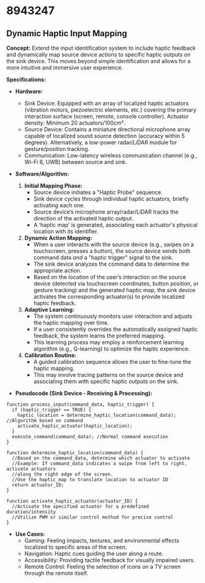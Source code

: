 # 8943247

## Dynamic Haptic Input Mapping

**Concept:** Extend the input identification system to include haptic feedback and dynamically map source device actions to specific haptic outputs on the sink device. This moves beyond simple identification and allows for a more intuitive and immersive user experience.

**Specifications:**

*   **Hardware:**
    *   Sink Device: Equipped with an array of localized haptic actuators (vibration motors, piezoelectric elements, etc.) covering the primary interaction surface (screen, remote, console controller).  Actuator density: Minimum 20 actuators/100cm².
    *   Source Device:  Contains a miniature directional microphone array capable of localized sound source detection (accuracy within 5 degrees).  Alternatively, a low-power radar/LiDAR module for gesture/position tracking.
    *   Communication: Low-latency wireless communication channel (e.g., Wi-Fi 6, UWB) between source and sink.

*   **Software/Algorithm:**
    1.  **Initial Mapping Phase:**
        *   Source device initiates a "Haptic Probe" sequence.
        *   Sink device cycles through individual haptic actuators, briefly activating each one.
        *   Source device’s microphone array/radar/LiDAR tracks the direction of the activated haptic output.
        *   A ‘haptic map’ is generated, associating each actuator's physical location with its identifier.
    2.  **Dynamic Action Mapping:**
        *   When a user interacts with the source device (e.g., swipes on a touchscreen, presses a button), the source device sends both command data *and* a "haptic trigger" signal to the sink.
        *   The sink device analyzes the command data to determine the appropriate action.
        *   Based on the *location* of the user’s interaction on the source device (detected via touchscreen coordinates, button position, or gesture tracking) and the generated haptic map, the sink device activates the corresponding actuator(s) to provide localized haptic feedback.
    3.  **Adaptive Learning:**
        *   The system continuously monitors user interaction and adjusts the haptic mapping over time.
        *   If a user consistently overrides the automatically assigned haptic feedback, the system learns the preferred mapping.
        *   This learning process may employ a reinforcement learning algorithm (e.g., Q-learning) to optimize the haptic experience.
    4.  **Calibration Routine:**
        *   A guided calibration sequence allows the user to fine-tune the haptic mapping.
        *   This may involve tracing patterns on the source device and associating them with specific haptic outputs on the sink.

*   **Pseudocode (Sink Device - Receiving & Processing):**

```
function process_input(command_data, haptic_trigger) {
  if (haptic_trigger == TRUE) {
    haptic_location = determine_haptic_location(command_data); //Algorithm based on command
    activate_haptic_actuator(haptic_location);
  }
  execute_command(command_data); //Normal command execution
}

function determine_haptic_location(command_data) {
  //Based on the command_data, determine which actuator to activate
  //Example: If command_data indicates a swipe from left to right, activate actuators
  //along the right edge of the screen.
  //Use the haptic_map to translate location to actuator ID
  return actuator_ID;
}

function activate_haptic_actuator(actuator_ID) {
  //Activate the specified actuator for a predefined duration/intensity
  //Utilize PWM or similar control method for precise control
}
```

*   **Use Cases:**
    *   Gaming: Feeling impacts, textures, and environmental effects localized to specific areas of the screen.
    *   Navigation:  Haptic cues guiding the user along a route.
    *   Accessibility: Providing tactile feedback for visually impaired users.
    *   Remote Control:  Feeling the selection of icons on a TV screen through the remote itself.